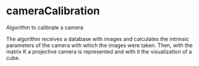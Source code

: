 # cameraCalibration
Algorithm to calibrate a camera

The algorithm receives a database with images and calculates the intrinsic parameters of the camera with which the images were taken. Then, with the matrix K a projective camera is represented and with it the visualization of a cube.
